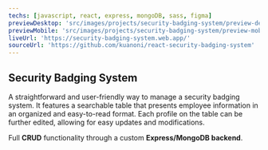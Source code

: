```yaml
---
techs: [javascript, react, express, mongoDB, sass, figma]
previewDesktop: 'src/images/projects/security-badging-system/preview-desktop.webp'
previewMobile: 'src/images/projects/security-badging-system/preview-mobile.webp'
liveUrl: 'https://security-badging-system.web.app/'
sourceUrl: 'https://github.com/kuanoni/react-security-badging-system'
---
```


## Security Badging System

A straightforward and user-friendly way to manage a security badging system.
It features a searchable table that presents employee information in an organized and easy-to-read format.
Each profile on the table can be further edited, allowing for easy updates and modifications.

Full **CRUD** functionality through a custom **Express/MongoDB backend**.
